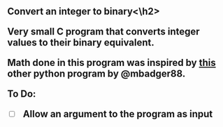 <h2>Convert an integer to binary<\h2>

Very small C program that converts integer values to their binary equivalent.

Math done in this program was inspired by [this](https://github.com/mbadger88/BinaryToDecimalConverter) other python program by @mbadger88.

To Do:
 - [ ] Allow an argument to the program as input
